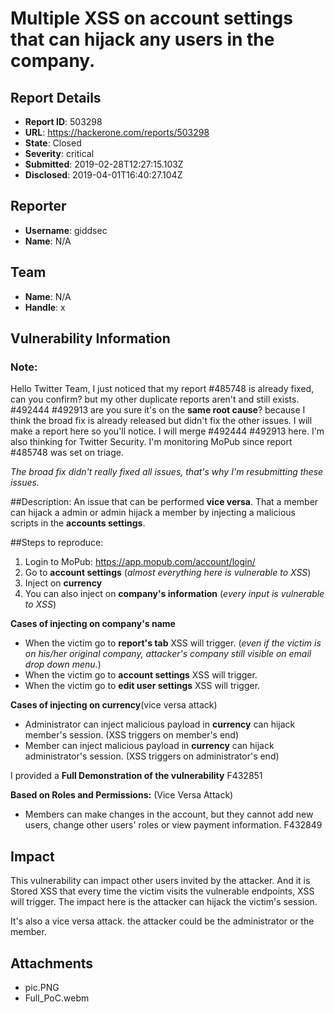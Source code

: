 # Multiple XSS on account settings that can hijack any users in the company. 

## Report Details
- **Report ID**: 503298
- **URL**: https://hackerone.com/reports/503298
- **State**: Closed
- **Severity**: critical
- **Submitted**: 2019-02-28T12:27:15.103Z
- **Disclosed**: 2019-04-01T16:40:27.104Z

## Reporter
- **Username**: giddsec
- **Name**: N/A

## Team
- **Name**: N/A
- **Handle**: x

## Vulnerability Information
### Note:
Hello Twitter Team, I just noticed that my report #485748 is already fixed, can you confirm? but my other duplicate reports aren't and still exists. #492444 #492913 are you sure it's on the **same root cause**? because I think the broad fix is already released but didn't fix the other issues.
I will make a report here so you'll notice. I will merge #492444 #492913 here. I'm also thinking for Twitter Security. I'm monitoring MoPub since report #485748 was set on triage. 

*The broad fix didn't really fixed all issues, that's why I'm resubmitting these issues.*

##Description: 
An issue that can be performed **vice versa**. That a member can hijack a admin or admin hijack a member by injecting a malicious scripts in the **accounts settings**.

##Steps to reproduce:

1. Login to MoPub: https://app.mopub.com/account/login/
2. Go to **account settings** (*almost everything here is vulnerable to XSS*)
3. Inject on **currency**
4. You can also inject on **company's information** (*every input is vulnerable to XSS*) 

**Cases of injecting on company's name** 
- When the victim go to **report's tab** XSS will trigger. (*even if the victim is on his/her original company, attacker's company still visible on email drop down menu.*)  
- When the victim go to **account settings** XSS will trigger.  
- When the victim go to **edit user settings** XSS will trigger.  

**Cases of injecting on currency**(vice versa attack)
- Administrator can inject malicious payload in **currency** can hijack member's session. (XSS triggers on member's end) 
- Member can inject malicious payload in **currency** can hijack administrator's session. (XSS triggers on administrator's end)

I provided a **Full Demonstration of the vulnerability**
F432851

**Based on Roles and Permissions:**
(Vice Versa Attack)

- Members can make changes in the account, but they cannot add new users, change other users' roles or view payment information. F432849

## Impact

This vulnerability can impact other users invited by the attacker. And it is Stored XSS that every time the victim visits the vulnerable endpoints, XSS will trigger. The impact here is the attacker can hijack the victim's session.

It's also a vice versa attack. the attacker could be the administrator or the member.

## Attachments
- pic.PNG
- Full_PoC.webm
